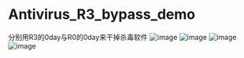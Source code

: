 # Antivirus_R3_bypass_demo
 分别用R3的0day与R0的0day来干掉杀毒软件
![image](https://github.com/huoji120/Antivirus_R3_bypass_demo/raw/master/images/0day%E6%B5%8B%E8%AF%95-%E7%81%AB%E7%BB%92.gif)
![image](https://github.com/huoji120/Antivirus_R3_bypass_demo/raw/master/images/0day%E6%B5%8B%E8%AF%95-%E7%94%B5%E8%84%91%E7%AE%A1%E5%AE%B6.gif)
![image](https://github.com/huoji120/Antivirus_R3_bypass_demo/raw/master/images/0day%E6%B5%8B%E8%AF%95-%E9%87%91%E5%B1%B1.gif)
![image](https://github.com/huoji120/Antivirus_R3_bypass_demo/raw/master/images/%E9%A9%B1%E5%8A%A80day%E6%B5%8B%E8%AF%95.gif)